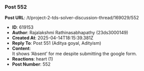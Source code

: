 ### Post 552
**Post URL**: /t/project-2-tds-solver-discussion-thread/169029/552
- **ID**: 619153
- **Author**: Rajalakshmi Rathinasabhapathy (23ds3000149)
- **Created At**: 2025-04-14T18:15:39.381Z
- **Reply To**: Post 551 (Aditya goyal, Adityism)
- **Content**:  
  It shows ‘Absent’ for me despite submitting the google form.
- **Reactions**: heart (1)
- **Post Number**: 552


